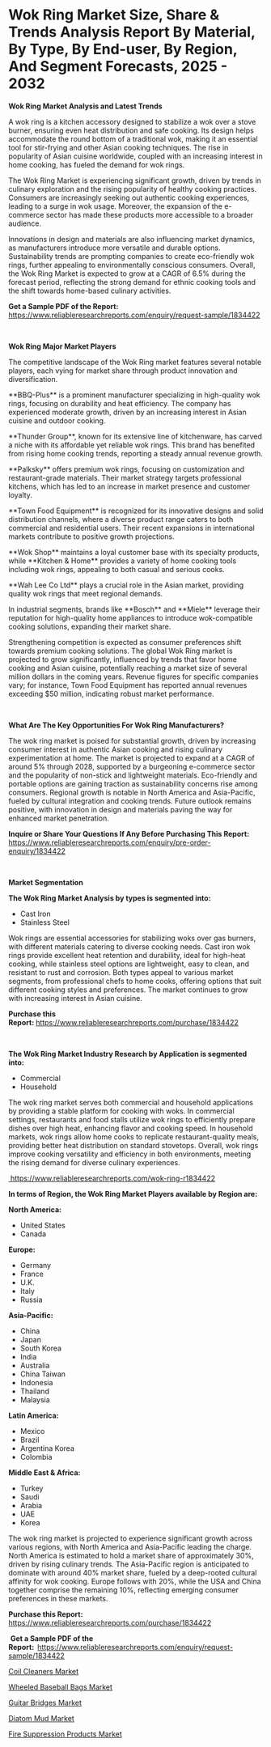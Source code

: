 <p><h1>Wok Ring Market Size, Share & Trends Analysis Report By Material, By Type, By End-user, By Region, And Segment Forecasts, 2025 - 2032</h1></p><p><strong>Wok Ring Market Analysis and Latest Trends</strong></p>
<p><p>A wok ring is a kitchen accessory designed to stabilize a wok over a stove burner, ensuring even heat distribution and safe cooking. Its design helps accommodate the round bottom of a traditional wok, making it an essential tool for stir-frying and other Asian cooking techniques. The rise in popularity of Asian cuisine worldwide, coupled with an increasing interest in home cooking, has fueled the demand for wok rings.</p><p>The Wok Ring Market is experiencing significant growth, driven by trends in culinary exploration and the rising popularity of healthy cooking practices. Consumers are increasingly seeking out authentic cooking experiences, leading to a surge in wok usage. Moreover, the expansion of the e-commerce sector has made these products more accessible to a broader audience. </p><p>Innovations in design and materials are also influencing market dynamics, as manufacturers introduce more versatile and durable options. Sustainability trends are prompting companies to create eco-friendly wok rings, further appealing to environmentally conscious consumers. Overall, the Wok Ring Market is expected to grow at a CAGR of 6.5% during the forecast period, reflecting the strong demand for ethnic cooking tools and the shift towards home-based culinary activities.</p></p>
<p><strong>Get a Sample PDF of the Report:&nbsp;</strong> <a href="https://www.reliableresearchreports.com/enquiry/request-sample/1834422?utm_campaign=11&utm_medium=2&utm_source=Github&utm_content=ia&utm_term=05042025&utm_id=wok-ring">https://www.reliableresearchreports.com/enquiry/request-sample/1834422</a></p>
<p>&nbsp;</p>
<p><strong>Wok Ring Major Market Players</strong></p>
<p><p>The competitive landscape of the Wok Ring market features several notable players, each vying for market share through product innovation and diversification. </p><p>**BBQ-Plus** is a prominent manufacturer specializing in high-quality wok rings, focusing on durability and heat efficiency. The company has experienced moderate growth, driven by an increasing interest in Asian cuisine and outdoor cooking. </p><p>**Thunder Group**, known for its extensive line of kitchenware, has carved a niche with its affordable yet reliable wok rings. This brand has benefited from rising home cooking trends, reporting a steady annual revenue growth.</p><p>**Palksky** offers premium wok rings, focusing on customization and restaurant-grade materials. Their market strategy targets professional kitchens, which has led to an increase in market presence and customer loyalty.</p><p>**Town Food Equipment** is recognized for its innovative designs and solid distribution channels, where a diverse product range caters to both commercial and residential users. Their recent expansions in international markets contribute to positive growth projections.</p><p>**Wok Shop** maintains a loyal customer base with its specialty products, while **Kitchen & Home** provides a variety of home cooking tools including wok rings, appealing to both casual and serious cooks. </p><p>**Wah Lee Co Ltd** plays a crucial role in the Asian market, providing quality wok rings that meet regional demands. </p><p>In industrial segments, brands like **Bosch** and **Miele** leverage their reputation for high-quality home appliances to introduce wok-compatible cooking solutions, expanding their market share.</p><p>Strengthening competition is expected as consumer preferences shift towards premium cooking solutions. The global Wok Ring market is projected to grow significantly, influenced by trends that favor home cooking and Asian cuisine, potentially reaching a market size of several million dollars in the coming years. Revenue figures for specific companies vary; for instance, Town Food Equipment has reported annual revenues exceeding $50 million, indicating robust market performance.</p></p>
<p>&nbsp;</p>
<p><strong>What Are The Key Opportunities For Wok Ring Manufacturers?</strong></p>
<p><p>The wok ring market is poised for substantial growth, driven by increasing consumer interest in authentic Asian cooking and rising culinary experimentation at home. The market is projected to expand at a CAGR of around 5% through 2028, supported by a burgeoning e-commerce sector and the popularity of non-stick and lightweight materials. Eco-friendly and portable options are gaining traction as sustainability concerns rise among consumers. Regional growth is notable in North America and Asia-Pacific, fueled by cultural integration and cooking trends. Future outlook remains positive, with innovation in design and materials paving the way for enhanced market penetration.</p></p>
<p><strong>Inquire or Share Your Questions If Any Before Purchasing This Report:</strong> <a href="https://www.reliableresearchreports.com/enquiry/pre-order-enquiry/1834422?utm_campaign=11&utm_medium=2&utm_source=Github&utm_content=ia&utm_term=05042025&utm_id=wok-ring">https://www.reliableresearchreports.com/enquiry/pre-order-enquiry/1834422</a></p>
<p>&nbsp;</p>
<p><strong>Market Segmentation</strong></p>
<p><strong>The Wok Ring Market Analysis by types is segmented into:</strong></p>
<p><ul><li>Cast Iron</li><li>Stainless Steel</li></ul></p>
<p><p>Wok rings are essential accessories for stabilizing woks over gas burners, with different materials catering to diverse cooking needs. Cast iron wok rings provide excellent heat retention and durability, ideal for high-heat cooking, while stainless steel options are lightweight, easy to clean, and resistant to rust and corrosion. Both types appeal to various market segments, from professional chefs to home cooks, offering options that suit different cooking styles and preferences. The market continues to grow with increasing interest in Asian cuisine.</p></p>
<p><strong>Purchase this Report:&nbsp;</strong><a href="https://www.reliableresearchreports.com/purchase/1834422?utm_campaign=11&utm_medium=2&utm_source=Github&utm_content=ia&utm_term=05042025&utm_id=wok-ring">https://www.reliableresearchreports.com/purchase/1834422</a></p>
<p>&nbsp;</p>
<p><strong>The Wok Ring Market Industry Research by Application is segmented into:</strong></p>
<p><ul><li>Commercial</li><li>Household</li></ul></p>
<p><p>The wok ring market serves both commercial and household applications by providing a stable platform for cooking with woks. In commercial settings, restaurants and food stalls utilize wok rings to efficiently prepare dishes over high heat, enhancing flavor and cooking speed. In household markets, wok rings allow home cooks to replicate restaurant-quality meals, providing better heat distribution on standard stovetops. Overall, wok rings improve cooking versatility and efficiency in both environments, meeting the rising demand for diverse culinary experiences.</p></p>
<p><a href="https://www.reliableresearchreports.com/wok-ring-r1834422?utm_campaign=11&utm_medium=2&utm_source=Github&utm_content=ia&utm_term=05042025&utm_id=wok-ring">&nbsp;https://www.reliableresearchreports.com/wok-ring-r1834422</a></p>
<p><strong>In terms of Region, the Wok Ring Market Players available by Region are:</strong></p>
<p>
    <p> <strong> North America: </strong>
        <ul>
            <li>United States</li>
            <li>Canada</li>
        </ul>
        </p> 
    <p> <strong> Europe: </strong>
        <ul>
            <li>Germany</li>
            <li>France</li>
            <li>U.K.</li>
            <li>Italy</li>
            <li>Russia</li>
        </ul>
        </p> 
    <p> <strong> Asia-Pacific: </strong>
        <ul>
            <li>China</li>
            <li>Japan</li>
            <li>South Korea</li>
            <li>India</li>
            <li>Australia</li>
            <li>China Taiwan</li>
            <li>Indonesia</li>
            <li>Thailand</li>
            <li>Malaysia</li>
        </ul>
        </p> 
    <p> <strong> Latin America: </strong>
        <ul>
            <li>Mexico</li>
            <li>Brazil</li>
            <li>Argentina Korea</li>
            <li>Colombia</li>
        </ul>
        </p> 
    <p> <strong> Middle East & Africa: </strong>
        <ul>
            <li>Turkey</li>
            <li>Saudi</li>
            <li>Arabia</li>
            <li>UAE</li>
            <li>Korea</li>
        </ul>
    </p>
    </p>
<p><p>The wok ring market is projected to experience significant growth across various regions, with North America and Asia-Pacific leading the charge. North America is estimated to hold a market share of approximately 30%, driven by rising culinary trends. The Asia-Pacific region is anticipated to dominate with around 40% market share, fueled by a deep-rooted cultural affinity for wok cooking. Europe follows with 20%, while the USA and China together comprise the remaining 10%, reflecting emerging consumer preferences in these markets.</p></p>
<p><strong>Purchase this Report: </strong><a href="https://www.reliableresearchreports.com/purchase/1834422?utm_campaign=11&utm_medium=2&utm_source=Github&utm_content=ia&utm_term=05042025&utm_id=wok-ring">https://www.reliableresearchreports.com/purchase/1834422</a></p>
<p>&nbsp;<strong>Get a Sample PDF of the Report:&nbsp;&nbsp;</strong><a href="https://www.reliableresearchreports.com/enquiry/request-sample/1834422?utm_campaign=11&utm_medium=2&utm_source=Github&utm_content=ia&utm_term=05042025&utm_id=wok-ring">https://www.reliableresearchreports.com/enquiry/request-sample/1834422</a></p>
<p><strong></strong></p>
<p><p><a href="https://github.com/tauchzuazoli/Market-Research-Report-List-1/blob/main/coil-cleaners-market.md?utm_campaign=11&utm_medium=2&utm_source=Github&utm_content=ia&utm_term=05042025&utm_id=wok-ring">Coil Cleaners Market</a></p><p><a href="https://github.com/lamlebienz7j/Market-Research-Report-List-1/blob/main/wheeled-baseball-bags-market.md?utm_campaign=11&utm_medium=2&utm_source=Github&utm_content=ia&utm_term=05042025&utm_id=wok-ring">Wheeled Baseball Bags Market</a></p><p><a href="https://github.com/haajipauget/Market-Research-Report-List-1/blob/main/guitar-bridges-market.md?utm_campaign=11&utm_medium=2&utm_source=Github&utm_content=ia&utm_term=05042025&utm_id=wok-ring">Guitar Bridges Market</a></p><p><a href="https://github.com/abbasgwiltke/Market-Research-Report-List-1/blob/main/diatom-mud-market.md?utm_campaign=11&utm_medium=2&utm_source=Github&utm_content=ia&utm_term=05042025&utm_id=wok-ring">Diatom Mud Market</a></p><p><a href="https://github.com/zappasuccofz/Market-Research-Report-List-1/blob/main/fire-suppression-products-market.md?utm_campaign=11&utm_medium=2&utm_source=Github&utm_content=ia&utm_term=05042025&utm_id=wok-ring">Fire Suppression Products Market</a></p></p>